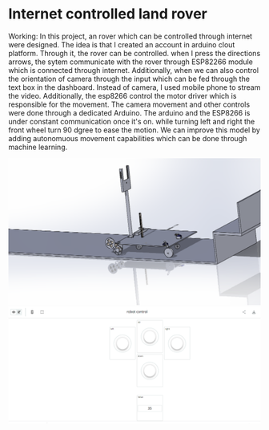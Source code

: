 # Internet controlled land rover

Working: In this project, an rover which can be controlled through internet were designed. The idea is that I created an account in arduino clout platform. Through it, the rover can be controlled. when I press the directions arrows, the sytem communicate with the rover through ESP82266 module which is connected through internet. Additionally, when we can also control the orientation of camera through the input which can be fed through the text box in the dashboard. Instead of camera, I used mobile phone to stream the video. Additionally, the esp8266 control the motor driver which is responsible for the movement. The camera movement and other controls were done through a dedicated Arduino. The arduino and the ESP8266 is under constant communication once it's on. while turning left and right the front wheel turn 90 dgree to ease the motion. 
We can improve this model by adding autonomuous movement capabilities which can be done through machine learning. 

![alt text](https://github.com/raj-akhil-1/Internet_controlled_land_rover/blob/main/Results/model.png)
![alt text](https://github.com/raj-akhil-1/Internet_controlled_land_rover/blob/main/Results/Screenshot%202023-05-03%20192956.png)


